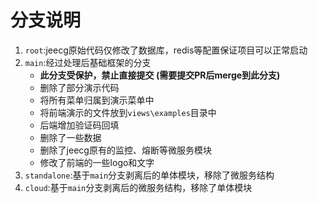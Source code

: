 # 分支说明
1. `root`:jeecg原始代码仅修改了数据库，redis等配置保证项目可以正常启动
2. `main`:经过处理后基础框架的分支
   - **此分支受保护，禁止直接提交 (需要提交PR后merge到此分支)** 
   - 删除了部分演示代码
   - 将所有菜单归属到演示菜单中
   - 将前端演示的文件放到`views\examples`目录中
   - 后端增加验证码回填
   - 删除了一些数据 
   - 删除了jeecg原有的监控、熔断等微服务模块
   - 修改了前端的一些logo和文字
3. `standalone`:基于`main`分支剥离后的单体模块，移除了微服务结构
4. `cloud`:基于`main`分支剥离后的微服务结构，移除了单体模块
